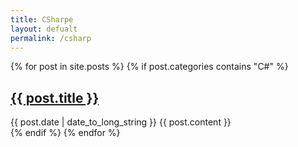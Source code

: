 ```yaml
---
title: CSharpe
layout: defualt
permalink: /csharp
---
```


{% for post in site.posts %}
{% if post.categories contains "C#" %}
  <article>
    <h2>
      <a href="{{ post.url }}">
        {{ post.title }}
      </a>
    </h2>
    <time datetime="{{ post.date | date: "%Y-%m-%d" }}">{{ post.date | date_to_long_string }}</time>
    {{ post.content }}
  </article>
{% endif %}
{% endfor %}